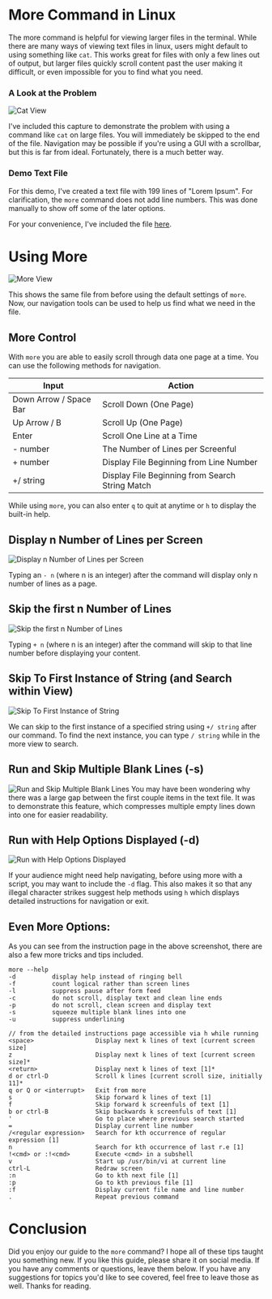 # More Command in Linux
The more command is helpful for viewing larger files in the terminal. While there are many ways of viewing text files in linux, users might default to using something like `cat`. This works great for files with only a few lines out of output, but larger files quickly scroll content past the user making it difficult, or even impossible for you to find what you need.

### A Look at the Problem
![Cat View ](/img/more-cat-problem.gif)

I've included this capture to demonstrate the problem with using a command like `cat` on large files. You will immediately be skipped to the end of the file. Navigation may be possible if you're using a GUI with a scrollbar, but this is far from ideal. Fortunately, there is a much better way.

### Demo Text File
For this demo, I've created a text file with 199 lines of "Lorem Ipsum". For clarification, the `more` command does not add line numbers. This was done manually to show off some of the later options. 

<!-- Link to text file --> 
For your convenience, I've included the file [here](/rsrc/more.txt). 





# Using More

![More View](/img/more-more-view.gif)

This shows the same file from before using the default settings of `more`. Now, our navigation tools can be used to help us find what we need in the file. 

## More Control
With `more` you are able to easily scroll through data one page at a time. You can use the following methods for navigation.

|Input|Action|
|----|--|
|Down Arrow / Space Bar|Scroll Down (One Page) |
|Up Arrow / B |Scroll Up (One Page) |
| Enter | Scroll One Line at a Time |
|- number |  The Number of Lines per Screenful
|+ number    |Display File Beginning from Line Number
|+/ string  |Display File Beginning from Search String Match

While using `more`, you can also enter `q` to quit at anytime or `h` to display the built-in help.

## Display n Number of Lines per Screen
![Display n Number of Lines per Screen](/img/more-n-page.gif)

Typing an `- n` (where n is an integer) after the command will display only n number of lines as a page.


## Skip the first n Number of Lines
![Skip the first n Number of Lines](/img/more-plus-20.gif)


Typing `+ n`  (where n is an integer) after the command will skip to that line number before displaying your content.

## Skip To First Instance of String (and Search within View)
![Skip To First Instance of String](/img/more-search-string.gif)

We can skip to the first instance of a specified string using `+/ string` after our command. To find the next instance, you can type `/ string` while in the more view to search.

## Run and Skip Multiple Blank Lines (-s)
![Run and Skip Multiple Blank Lines](/img/more-skip-blank.gif)
You may have been wondering why there was a large gap between the first couple items in the text file. It was to demonstrate this feature, which compresses multiple empty lines down into one for easier readability.

## Run with Help Options Displayed (-d)
![Run with Help Options Displayed](/img/more-option-d.gif)

If your audience might need help navigating, before using more with a script, you may want to include the `-d` flag. This also makes it so that any illegal character strikes suggest help methods using `h` which displays detailed instructions for navigation or exit.

## Even More Options:
As you can see from the instruction page in the above screenshot, there are also a few more tricks and tips included.

```
more --help
-d          display help instead of ringing bell
-f          count logical rather than screen lines
-l          suppress pause after form feed
-c          do not scroll, display text and clean line ends
-p          do not scroll, clean screen and display text
-s          squeeze multiple blank lines into one
-u          suppress underlining

// from the detailed instructions page accessible via h while running
<space>                 Display next k lines of text [current screen size]
z                       Display next k lines of text [current screen size]*
<return>                Display next k lines of text [1]*
d or ctrl-D             Scroll k lines [current scroll size, initially 11]*
q or Q or <interrupt>   Exit from more
s                       Skip forward k lines of text [1]
f                       Skip forward k screenfuls of text [1]
b or ctrl-B             Skip backwards k screenfuls of text [1]
'                       Go to place where previous search started
=                       Display current line number
/<regular expression>   Search for kth occurrence of regular expression [1]
n                       Search for kth occurrence of last r.e [1]
!<cmd> or :!<cmd>       Execute <cmd> in a subshell
v                       Start up /usr/bin/vi at current line
ctrl-L                  Redraw screen
:n                      Go to kth next file [1]
:p                      Go to kth previous file [1]
:f                      Display current file name and line number
.                       Repeat previous command

```


# Conclusion

Did you enjoy our guide to the `more` command? I hope all of these tips taught you something new. If you like this guide, please share it on social media. If you have any comments or questions, leave them below. If you have any suggestions for topics you'd like to see covered, feel free to leave those as well. Thanks for reading. 
